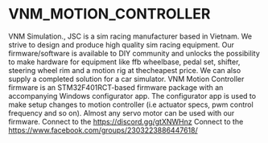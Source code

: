 # VNM_MOTION_CONTROLLER
VNM Simulation., JSC is a sim racing manufacturer based in Vietnam. We strive to design and produce high quality sim racing equipment. Our firmware/software is available to DIY community and unlocks the possibility to make hardware for equipment like ffb wheelbase, pedal set, shifter, steering wheel rim and a motion rig at thecheapest price. We can also supply a completed solution for a car simulator. 
VNM Motion Controller firmware is an STM32F401RCT-based firmware package with an accompanying Windows configurator app. The configurator app is used to make setup changes to motion controller (i.e actuator specs, pwm control frequency and so on). Almost any servo motor can be used with our firmware.
Connect to the https://discord.gg/gtXNWHnz
Connect to the https://www.facebook.com/groups/2303223886447618/
